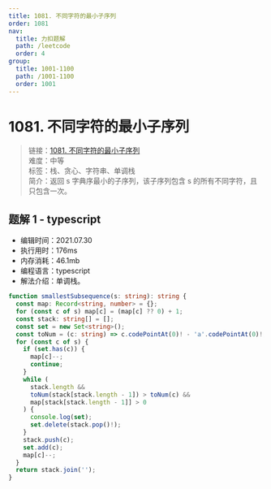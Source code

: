 ```yaml
---
title: 1081. 不同字符的最小子序列
order: 1081
nav:
  title: 力扣题解
  path: /leetcode
  order: 4
group:
  title: 1001-1100
  path: /1001-1100
  order: 1001
---
```


# 1081. 不同字符的最小子序列

> 链接：[1081. 不同字符的最小子序列](https://leetcode-cn.com/problems/smallest-subsequence-of-distinct-characters/)  
> 难度：中等  
> 标签：栈、贪心、字符串、单调栈  
> 简介：返回 s 字典序最小的子序列，该子序列包含 s 的所有不同字符，且只包含一次。

## 题解 1 - typescript

- 编辑时间：2021.07.30
- 执行用时：176ms
- 内存消耗：46.1mb
- 编程语言：typescript
- 解法介绍：单调栈。

```typescript
function smallestSubsequence(s: string): string {
  const map: Record<string, number> = {};
  for (const c of s) map[c] = (map[c] ?? 0) + 1;
  const stack: string[] = [];
  const set = new Set<string>();
  const toNum = (c: string) => c.codePointAt(0)! - 'a'.codePointAt(0)!;
  for (const c of s) {
    if (set.has(c)) {
      map[c]--;
      continue;
    }
    while (
      stack.length &&
      toNum(stack[stack.length - 1]) > toNum(c) &&
      map[stack[stack.length - 1]] > 0
    ) {
      console.log(set);
      set.delete(stack.pop()!);
    }
    stack.push(c);
    set.add(c);
    map[c]--;
  }
  return stack.join('');
}
```
